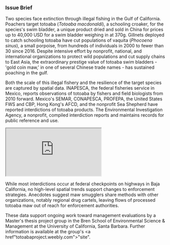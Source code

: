### Issue Brief
Two species face extinction through illegal fishing in the Gulf of California. Poachers target totoaba (<i>Totoaba macdonaldi</i>), a schooling croaker, for the species's swim bladder, a unique product dried and sold in China for prices up to 40,000 USD for a swim bladder weighing in at 370g. Gillnets deployed to catch schooling totoaba have cut populations of vaquita (<i>Phocoena sinus</i>), a small porpoise, from hundreds of individuals in 2000 to fewer than 30 since 2016. Despite intensive effort by nonprofit, national, and international organizations to protect wild populations and cut supply chains to East Asia, the extraordinary prestige value of totoaba swim bladders - 'gold coin maw,' in one of several Chinese trade names - has sustained poaching in the gulf. 

Both the scale of this illegal fishery and the resilience of the target species are captured by spatial data. INAPESCA, the federal fisheries service in Mexico, reports observations of totoaba by fishers and field biologists from 2010 forward. Mexico's SEMAR, CONAPESCA, PROFEPA, the United States FWS and CBP, Hong Kong's AFCD, and the nonprofit Sea Shepherd have reported interdictions of totoaba products. The Environmental Investigation Agency, a nonprofit, compiled interdiction reports and maintains records for public reference and use.

<iframe src="https://amsteinkruger.github.io/tma_sp/"></iframe>

While most interdictions occur at federal checkpoints on highways in Baja California, no high-level spatial trends support changes to enforcement strategies. Anecdotes suggest maw smugglers share methods with other organizations, notably regional drug cartels, leaving flows of processed totoaba maw out of reach for enforcement authorities. 

These data support ongoing work toward management evaluations by a Master's thesis project group in the Bren School of Environmental Science & Management at the University of California, Santa Barbara. Further information is available at the group's <a href"totoabaproject.weebly.com">"site"</a>.
